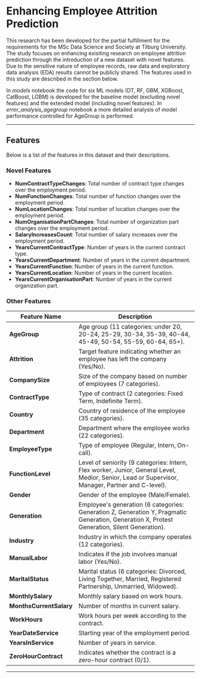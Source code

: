 # Enhancing Employee Attrition Prediction 

This research has been developed for the partial fulfillment for the requirements for the MSc Data Science and Society at Tilburg University.
The study focuses on enhancing exisiting research on employee attrition prediction through the introduction of a new dataset with novel features.
Due to the sensitive nature of employee records, raw data and exploratory data analysis (EDA) results cannot be publicly shared. The features used in this study are described in the section below.

In *models* notebook the code for six ML models (DT, RF, GBM, XGBoost, CatBoost, LGBM) is developed for the baseline model (excluding novel features) and the extended model (including novel features).
In *error_analysis_agegroup* notebook a more detailed analysis of model performance controlled for AgeGroup is performed. 

---
## Features

Below is a list of the features in this dataset and their descriptions. 

### Novel Features
- **NumContractTypeChanges**: Total number of contract type changes over the employment period.
- **NumFunctionChanges**: Total number of function changes over the employment period.
- **NumLocationChanges**: Total number of location changes over the employment period.
- **NumOrganisationPartChanges**: Total number of organization part changes over the employment period.
- **SalaryIncreasesCount**: Total number of salary increases over the employment period.
- **YearsCurrentContractType**: Number of years in the current contract type.
- **YearsCurrentDepartment**: Number of years in the current department.
- **YearsCurrentFunction**: Number of years in the current function.
- **YearsCurrentLocation**: Number of years in the current location.
- **YearsCurrentOrganisationPart**: Number of years in the current organization part.

### Other Features
| **Feature Name**                 | **Description**                                                                 |
|-----------------------------------|---------------------------------------------------------------------------------|
| **AgeGroup**                     | Age group (11 categories: under 20, 20-24, 25-29, 30-34, 35-39, 40-44, 45-49, 50-54, 55-59, 60-64, 65+). |
| **Attrition**                    | Target feature indicating whether an employee has left the company (Yes/No).    |
| **CompanySize**                  | Size of the company based on number of employees (7 categories).                |
| **ContractType**                 | Type of contract (2 categories: Fixed Term, Indefinite Term).                   |
| **Country**                      | Country of residence of the employee (35 categories).                          |
| **Department**                   | Department where the employee works (22 categories).                           |
| **EmployeeType**                 | Type of employee (Regular, Intern, On-call).                                   |
| **FunctionLevel**                | Level of seniority (9 categories: Intern, Flex worker, Junior, General Level, Medior, Senior, Lead or Supervisor, Manager, Partner and C-level). |
| **Gender**                       | Gender of the employee (Male/Female).                                          |
| **Generation**                   | Employee's generation (6 categories: Generation Z, Generation Y, Pragmatic Generation, Generation X, Protest Generation, Silent Generation). |
| **Industry**                     | Industry in which the company operates (12 categories).                        |
| **ManualLabor**                  | Indicates if the job involves manual labor (Yes/No).                           |
| **MaritalStatus**                | Marital status (6 categories: Divorced, Living Together, Married, Registered Partnership, Unmarried, Widowed). |
| **MonthlySalary**                | Monthly salary based on work hours.                                            |
| **MonthsCurrentSalary**          | Number of months in current salary.                                            |
| **WorkHours**                    | Work hours per week according to the contract.                                 |
| **YearDateService**              | Starting year of the employment period.                                        |
| **YearsInService**               | Number of years in service.                                                    |
| **ZeroHourContract**             | Indicates whether the contract is a zero-hour contract (0/1).                  |

---
